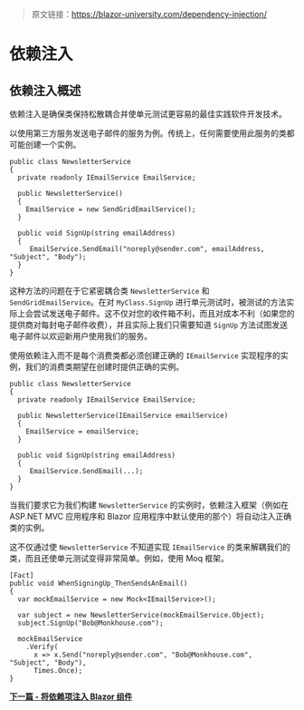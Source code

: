> 原文链接：https://blazor-university.com/dependency-injection/

# 依赖注入
## 依赖注入概述
依赖注入是确保类保持松散耦合并使单元测试更容易的最佳实践软件开发技术。

以使用第三方服务发送电子邮件的服务为例。传统上，任何需要使用此服务的类都可能创建一个实例。

```
public class NewsletterService
{
  private readonly IEmailService EmailService;

  public NewsletterService()
  {
    EmailService = new SendGridEmailService();
  }

  public void SignUp(string emailAddress)
  {
     EmailService.SendEmail("noreply@sender.com", emailAddress, "Subject", "Body");
  }
}
```

这种方法的问题在于它紧密耦合类 `NewsletterService` 和 `SendGridEmailService`。在对 `MyClass.SignUp` 进行单元测试时，被测试的方法实际上会尝试发送电子邮件。这不仅对您的收件箱不利，而且对成本不利（如果您的提供商对每封电子邮件收费），并且实际上我们只需要知道 `SignUp` 方法试图发送电子邮件以欢迎新用户使用我们的服务。

使用依赖注入而不是每个消费类都必须创建正确的 `IEmailService` 实现程序的实例，我们的消费类期望在创建时提供正确的实例。

```
public class NewsletterService
{
  private readonly IEmailService EmailService;

  public NewsletterService(IEmailService emailService)
  {
    EmailService = emailService;
  }

  public void SignUp(string emailAddress)
  {
     EmailService.SendEmail(...);
  }
}
```

当我们要求它为我们构建 `NewsletterService` 的实例时，依赖注入框架（例如在 ASP.NET MVC 应用程序和 Blazor 应用程序中默认使用的那个）将自动注入正确类的实例。

这不仅通过使 `NewsletterService` 不知道实现 `IEmailService` 的类来解耦我们的类，而且还使单元测试变得非常简单。例如，使用 Moq 框架。

```
[Fact]
public void WhenSigningUp_ThenSendsAnEmail()
{
  var mockEmailService = new Mock<IEmailService>();
  
  var subject = new NewsletterService(mockEmailService.Object);
  subject.SignUp("Bob@Monkhouse.com");

  mockEmailService
    .Verify(
      x => x.Send("noreply@sender.com", "Bob@Monkhouse.com", "Subject", "Body"),
      Times.Once);
}
```


**[下一篇 - 将依赖项注入 Blazor 组件](https://feiyun0112.github.io/blazor-university.zh-cn/dependency-injection/injecting-dependencies-into-blazor-components/)**